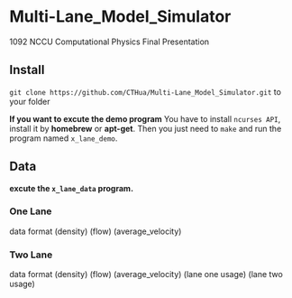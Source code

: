 # Multi-Lane_Model_Simulator
1092 NCCU Computational Physics Final Presentation


## Install
`git clone https://github.com/CTHua/Multi-Lane_Model_Simulator.git` to your folder

**If you want to excute the demo program**
You have to install `ncurses API`, install it by **homebrew** or **apt-get**.
Then you just need to `make` and run the program named `x_lane_demo`.

## Data
**excute the `x_lane_data` program.**
### One Lane 
data format
(density) (flow) (average_velocity)

### Two Lane
data format
(density) (flow) (average_velocity) (lane one usage) (lane two usage)
